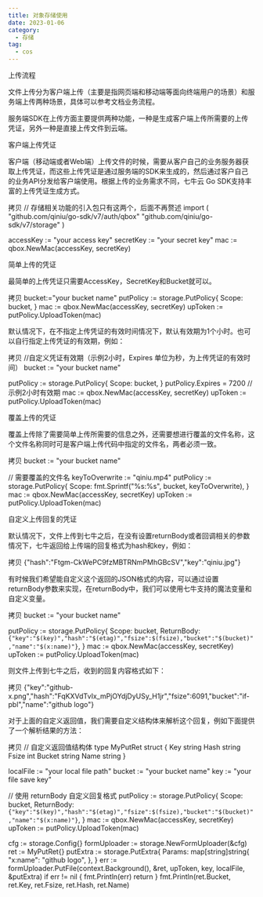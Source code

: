 ```yaml
---
title: 对象存储使用
date: 2023-01-06
category:
  - 存储
tag:
  - cos
---
```


上传流程

文件上传分为客户端上传（主要是指网页端和移动端等面向终端用户的场景）和服务端上传两种场景，具体可以参考文档业务流程。

服务端SDK在上传方面主要提供两种功能，一种是生成客户端上传所需要的上传凭证，另外一种是直接上传文件到云端。

客户端上传凭证

客户端（移动端或者Web端）上传文件的时候，需要从客户自己的业务服务器获取上传凭证，而这些上传凭证是通过服务端的SDK来生成的，然后通过客户自己的业务API分发给客户端使用。根据上传的业务需求不同，七牛云 Go SDK支持丰富的上传凭证生成方式。

拷贝
// 存储相关功能的引入包只有这两个，后面不再赘述
import (
"github.com/qiniu/go-sdk/v7/auth/qbox"
"github.com/qiniu/go-sdk/v7/storage"
)


accessKey := "your access key"
secretKey := "your secret key"
mac := qbox.NewMac(accessKey, secretKey)

简单上传的凭证

最简单的上传凭证只需要AccessKey，SecretKey和Bucket就可以。

拷贝
bucket:="your bucket name"
putPolicy := storage.PutPolicy{
Scope: bucket,
}
mac := qbox.NewMac(accessKey, secretKey)
upToken := putPolicy.UploadToken(mac)

默认情况下，在不指定上传凭证的有效时间情况下，默认有效期为1个小时。也可以自行指定上传凭证的有效期，例如：

拷贝
//自定义凭证有效期（示例2小时，Expires 单位为秒，为上传凭证的有效时间）
bucket := "your bucket name"


putPolicy := storage.PutPolicy{
Scope: bucket,
}
putPolicy.Expires = 7200 //示例2小时有效期
mac := qbox.NewMac(accessKey, secretKey)
upToken := putPolicy.UploadToken(mac)

覆盖上传的凭证

覆盖上传除了需要简单上传所需要的信息之外，还需要想进行覆盖的文件名称，这个文件名称同时可是客户端上传代码中指定的文件名，两者必须一致。

拷贝
bucket := "your bucket name"


// 需要覆盖的文件名
keyToOverwrite := "qiniu.mp4"
putPolicy := storage.PutPolicy{
Scope: fmt.Sprintf("%s:%s", bucket, keyToOverwrite),
}
mac := qbox.NewMac(accessKey, secretKey)
upToken := putPolicy.UploadToken(mac)

自定义上传回复的凭证

默认情况下，文件上传到七牛之后，在没有设置returnBody或者回调相关的参数情况下，七牛返回给上传端的回复格式为hash和key，例如：

拷贝
{"hash":"Ftgm-CkWePC9fzMBTRNmPMhGBcSV","key":"qiniu.jpg"}

有时候我们希望能自定义这个返回的JSON格式的内容，可以通过设置returnBody参数来实现，在returnBody中，我们可以使用七牛支持的魔法变量和自定义变量。

拷贝
bucket := "your bucket name"


putPolicy := storage.PutPolicy{
Scope: bucket,
ReturnBody: `{"key":"$(key)","hash":"$(etag)","fsize":$(fsize),"bucket":"$(bucket)","name":"$(x:name)"}`,
}
mac := qbox.NewMac(accessKey, secretKey)
upToken := putPolicy.UploadToken(mac)

则文件上传到七牛之后，收到的回复内容格式如下：

拷贝
{"key":"github-x.png","hash":"FqKXVdTvIx_mPjOYdjDyUSy_H1jr","fsize":6091,"bucket":"if-pbl","name":"github logo"}

对于上面的自定义返回值，我们需要自定义结构体来解析这个回复，例如下面提供了一个解析结果的方法：

拷贝
// 自定义返回值结构体
type MyPutRet struct {
Key string
Hash string
Fsize int
Bucket string
Name string
}


localFile := "your local file path"
bucket := "your bucket name"
key := "your file save key"


// 使用 returnBody 自定义回复格式
putPolicy := storage.PutPolicy{
Scope: bucket,
ReturnBody: `{"key":"$(key)","hash":"$(etag)","fsize":$(fsize),"bucket":"$(bucket)","name":"$(x:name)"}`,
}
mac := qbox.NewMac(accessKey, secretKey)
upToken := putPolicy.UploadToken(mac)


cfg := storage.Config{}
formUploader := storage.NewFormUploader(&cfg)
ret := MyPutRet{}
putExtra := storage.PutExtra{
Params: map[string]string{
"x:name": "github logo",
},
}
err := formUploader.PutFile(context.Background(), &ret, upToken, key, localFile, &putExtra)
if err != nil {
fmt.Println(err)
return
}
fmt.Println(ret.Bucket, ret.Key, ret.Fsize, ret.Hash, ret.Name)